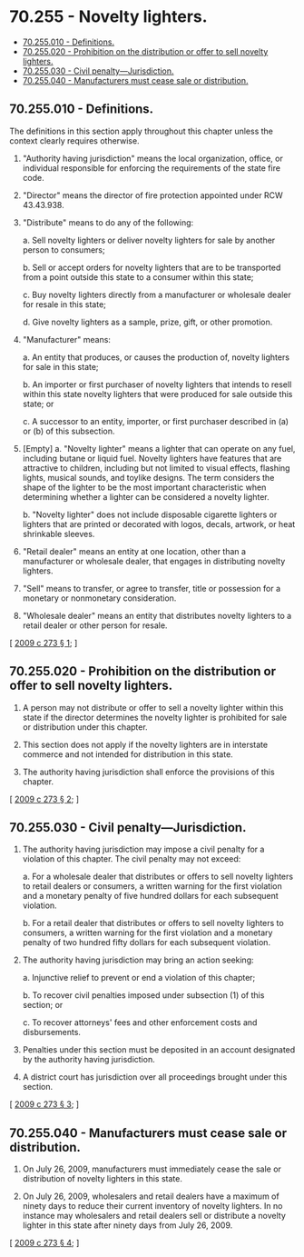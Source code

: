 # 70.255 - Novelty lighters.
* [70.255.010 - Definitions.](#70255010---definitions)
* [70.255.020 - Prohibition on the distribution or offer to sell novelty lighters.](#70255020---prohibition-on-the-distribution-or-offer-to-sell-novelty-lighters)
* [70.255.030 - Civil penalty—Jurisdiction.](#70255030---civil-penaltyjurisdiction)
* [70.255.040 - Manufacturers must cease sale or distribution.](#70255040---manufacturers-must-cease-sale-or-distribution)
## 70.255.010 - Definitions.
The definitions in this section apply throughout this chapter unless the context clearly requires otherwise.

1. "Authority having jurisdiction" means the local organization, office, or individual responsible for enforcing the requirements of the state fire code.

2. "Director" means the director of fire protection appointed under RCW 43.43.938.

3. "Distribute" means to do any of the following:

    a. Sell novelty lighters or deliver novelty lighters for sale by another person to consumers;

    b. Sell or accept orders for novelty lighters that are to be transported from a point outside this state to a consumer within this state;

    c. Buy novelty lighters directly from a manufacturer or wholesale dealer for resale in this state;

    d. Give novelty lighters as a sample, prize, gift, or other promotion.

4. "Manufacturer" means:

    a. An entity that produces, or causes the production of, novelty lighters for sale in this state;

    b. An importer or first purchaser of novelty lighters that intends to resell within this state novelty lighters that were produced for sale outside this state; or

    c. A successor to an entity, importer, or first purchaser described in (a) or (b) of this subsection.

5. [Empty]
    a. "Novelty lighter" means a lighter that can operate on any fuel, including butane or liquid fuel. Novelty lighters have features that are attractive to children, including but not limited to visual effects, flashing lights, musical sounds, and toylike designs. The term considers the shape of the lighter to be the most important characteristic when determining whether a lighter can be considered a novelty lighter.

    b. "Novelty lighter" does not include disposable cigarette lighters or lighters that are printed or decorated with logos, decals, artwork, or heat shrinkable sleeves.

6. "Retail dealer" means an entity at one location, other than a manufacturer or wholesale dealer, that engages in distributing novelty lighters.

7. "Sell" means to transfer, or agree to transfer, title or possession for a monetary or nonmonetary consideration.

8. "Wholesale dealer" means an entity that distributes novelty lighters to a retail dealer or other person for resale.

\[ [2009 c 273 § 1](http://lawfilesext.leg.wa.gov/biennium/2009-10/Pdf/Bills/Session%20Laws/Senate/5011-S.SL.pdf?cite=2009%20c%20273%20§%201); \]

## 70.255.020 - Prohibition on the distribution or offer to sell novelty lighters.
1. A person may not distribute or offer to sell a novelty lighter within this state if the director determines the novelty lighter is prohibited for sale or distribution under this chapter.

2. This section does not apply if the novelty lighters are in interstate commerce and not intended for distribution in this state.

3. The authority having jurisdiction shall enforce the provisions of this chapter.

\[ [2009 c 273 § 2](http://lawfilesext.leg.wa.gov/biennium/2009-10/Pdf/Bills/Session%20Laws/Senate/5011-S.SL.pdf?cite=2009%20c%20273%20§%202); \]

## 70.255.030 - Civil penalty—Jurisdiction.
1. The authority having jurisdiction may impose a civil penalty for a violation of this chapter. The civil penalty may not exceed:

    a. For a wholesale dealer that distributes or offers to sell novelty lighters to retail dealers or consumers, a written warning for the first violation and a monetary penalty of five hundred dollars for each subsequent violation.

    b. For a retail dealer that distributes or offers to sell novelty lighters to consumers, a written warning for the first violation and a monetary penalty of two hundred fifty dollars for each subsequent violation.

2. The authority having jurisdiction may bring an action seeking:

    a. Injunctive relief to prevent or end a violation of this chapter;

    b. To recover civil penalties imposed under subsection (1) of this section; or

    c. To recover attorneys' fees and other enforcement costs and disbursements.

3. Penalties under this section must be deposited in an account designated by the authority having jurisdiction.

4. A district court has jurisdiction over all proceedings brought under this section.

\[ [2009 c 273 § 3](http://lawfilesext.leg.wa.gov/biennium/2009-10/Pdf/Bills/Session%20Laws/Senate/5011-S.SL.pdf?cite=2009%20c%20273%20§%203); \]

## 70.255.040 - Manufacturers must cease sale or distribution.
1. On July 26, 2009, manufacturers must immediately cease the sale or distribution of novelty lighters in this state.

2. On July 26, 2009, wholesalers and retail dealers have a maximum of ninety days to reduce their current inventory of novelty lighters. In no instance may wholesalers and retail dealers sell or distribute a novelty lighter in this state after ninety days from July 26, 2009.

\[ [2009 c 273 § 4](http://lawfilesext.leg.wa.gov/biennium/2009-10/Pdf/Bills/Session%20Laws/Senate/5011-S.SL.pdf?cite=2009%20c%20273%20§%204); \]

